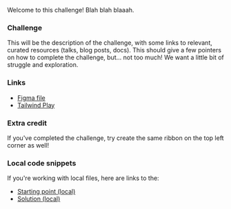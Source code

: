Welcome to this challenge! Blah blah blaaah.

### Challenge

This will be the description of the challenge, with some links to relevant, curated resources (talks, blog posts, docs).
This should give a few pointers on how to complete the challenge, but... not too much! We want a little bit of struggle and exploration.

### Links

- [Figma file](https://www.figma.com/file/GyY3xq90qabr0DXDKSDtsO/Pro-Tailwind-Workshop---Advanced-Tailwind-CSS-Gymnastics?node-id=5%3A61)
- [Tailwind Play](https://play.tailwindcss.com/h8e47lSpXO)

### Extra credit

If you've completed the challenge, try create the same ribbon on the top left corner as well!

### Local code snippets

If you're working with local files, here are links to the:

- [Starting point (local)](/exercises/background-splits/start)
- [Solution (local)](/solutions/background-splits)
